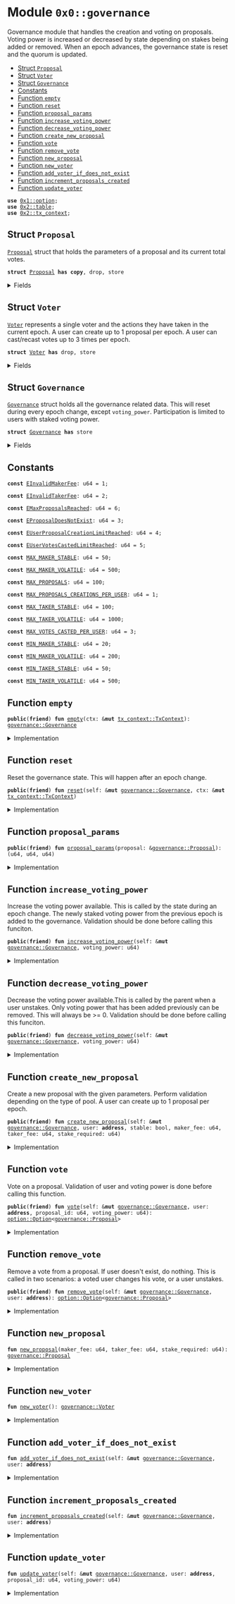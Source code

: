 
<a name="0x0_governance"></a>

# Module `0x0::governance`

Governance module that handles the creation and voting on proposals.
Voting power is increased or decreased by state depending on stakes being added or removed.
When an epoch advances, the governance state is reset and the quorum is updated.


-  [Struct `Proposal`](#0x0_governance_Proposal)
-  [Struct `Voter`](#0x0_governance_Voter)
-  [Struct `Governance`](#0x0_governance_Governance)
-  [Constants](#@Constants_0)
-  [Function `empty`](#0x0_governance_empty)
-  [Function `reset`](#0x0_governance_reset)
-  [Function `proposal_params`](#0x0_governance_proposal_params)
-  [Function `increase_voting_power`](#0x0_governance_increase_voting_power)
-  [Function `decrease_voting_power`](#0x0_governance_decrease_voting_power)
-  [Function `create_new_proposal`](#0x0_governance_create_new_proposal)
-  [Function `vote`](#0x0_governance_vote)
-  [Function `remove_vote`](#0x0_governance_remove_vote)
-  [Function `new_proposal`](#0x0_governance_new_proposal)
-  [Function `new_voter`](#0x0_governance_new_voter)
-  [Function `add_voter_if_does_not_exist`](#0x0_governance_add_voter_if_does_not_exist)
-  [Function `increment_proposals_created`](#0x0_governance_increment_proposals_created)
-  [Function `update_voter`](#0x0_governance_update_voter)


<pre><code><b>use</b> <a href="dependencies/move-stdlib/option.md#0x1_option">0x1::option</a>;
<b>use</b> <a href="dependencies/sui-framework/table.md#0x2_table">0x2::table</a>;
<b>use</b> <a href="dependencies/sui-framework/tx_context.md#0x2_tx_context">0x2::tx_context</a>;
</code></pre>



<a name="0x0_governance_Proposal"></a>

## Struct `Proposal`

<code><a href="governance.md#0x0_governance_Proposal">Proposal</a></code> struct that holds the parameters of a proposal and its current total votes.


<pre><code><b>struct</b> <a href="governance.md#0x0_governance_Proposal">Proposal</a> <b>has</b> <b>copy</b>, drop, store
</code></pre>



<details>
<summary>Fields</summary>


<dl>
<dt>
<code>maker_fee: u64</code>
</dt>
<dd>

</dd>
<dt>
<code>taker_fee: u64</code>
</dt>
<dd>

</dd>
<dt>
<code>stake_required: u64</code>
</dt>
<dd>

</dd>
<dt>
<code>votes: u64</code>
</dt>
<dd>

</dd>
</dl>


</details>

<a name="0x0_governance_Voter"></a>

## Struct `Voter`

<code><a href="governance.md#0x0_governance_Voter">Voter</a></code> represents a single voter and the actions they have taken in the current epoch.
A user can create up to 1 proposal per epoch.
A user can cast/recast votes up to 3 times per epoch.


<pre><code><b>struct</b> <a href="governance.md#0x0_governance_Voter">Voter</a> <b>has</b> drop, store
</code></pre>



<details>
<summary>Fields</summary>


<dl>
<dt>
<code>proposal_id: <a href="dependencies/move-stdlib/option.md#0x1_option_Option">option::Option</a>&lt;u64&gt;</code>
</dt>
<dd>

</dd>
<dt>
<code>voting_power: <a href="dependencies/move-stdlib/option.md#0x1_option_Option">option::Option</a>&lt;u64&gt;</code>
</dt>
<dd>

</dd>
<dt>
<code>proposals_created: u64</code>
</dt>
<dd>

</dd>
<dt>
<code>votes_casted: u64</code>
</dt>
<dd>

</dd>
</dl>


</details>

<a name="0x0_governance_Governance"></a>

## Struct `Governance`

<code><a href="governance.md#0x0_governance_Governance">Governance</a></code> struct holds all the governance related data. This will reset during
every epoch change, except <code>voting_power</code>. Participation is
limited to users with staked voting power.


<pre><code><b>struct</b> <a href="governance.md#0x0_governance_Governance">Governance</a> <b>has</b> store
</code></pre>



<details>
<summary>Fields</summary>


<dl>
<dt>
<code>voting_power: u64</code>
</dt>
<dd>

</dd>
<dt>
<code>quorum: u64</code>
</dt>
<dd>

</dd>
<dt>
<code>winning_proposal: <a href="dependencies/move-stdlib/option.md#0x1_option_Option">option::Option</a>&lt;<a href="governance.md#0x0_governance_Proposal">governance::Proposal</a>&gt;</code>
</dt>
<dd>

</dd>
<dt>
<code>proposals: <a href="dependencies/move-stdlib/vector.md#0x1_vector">vector</a>&lt;<a href="governance.md#0x0_governance_Proposal">governance::Proposal</a>&gt;</code>
</dt>
<dd>

</dd>
<dt>
<code>voters: <a href="dependencies/move-stdlib/option.md#0x1_option_Option">option::Option</a>&lt;<a href="dependencies/sui-framework/table.md#0x2_table_Table">table::Table</a>&lt;<b>address</b>, <a href="governance.md#0x0_governance_Voter">governance::Voter</a>&gt;&gt;</code>
</dt>
<dd>

</dd>
</dl>


</details>

<a name="@Constants_0"></a>

## Constants


<a name="0x0_governance_EInvalidMakerFee"></a>



<pre><code><b>const</b> <a href="governance.md#0x0_governance_EInvalidMakerFee">EInvalidMakerFee</a>: u64 = 1;
</code></pre>



<a name="0x0_governance_EInvalidTakerFee"></a>



<pre><code><b>const</b> <a href="governance.md#0x0_governance_EInvalidTakerFee">EInvalidTakerFee</a>: u64 = 2;
</code></pre>



<a name="0x0_governance_EMaxProposalsReached"></a>



<pre><code><b>const</b> <a href="governance.md#0x0_governance_EMaxProposalsReached">EMaxProposalsReached</a>: u64 = 6;
</code></pre>



<a name="0x0_governance_EProposalDoesNotExist"></a>



<pre><code><b>const</b> <a href="governance.md#0x0_governance_EProposalDoesNotExist">EProposalDoesNotExist</a>: u64 = 3;
</code></pre>



<a name="0x0_governance_EUserProposalCreationLimitReached"></a>



<pre><code><b>const</b> <a href="governance.md#0x0_governance_EUserProposalCreationLimitReached">EUserProposalCreationLimitReached</a>: u64 = 4;
</code></pre>



<a name="0x0_governance_EUserVotesCastedLimitReached"></a>



<pre><code><b>const</b> <a href="governance.md#0x0_governance_EUserVotesCastedLimitReached">EUserVotesCastedLimitReached</a>: u64 = 5;
</code></pre>



<a name="0x0_governance_MAX_MAKER_STABLE"></a>



<pre><code><b>const</b> <a href="governance.md#0x0_governance_MAX_MAKER_STABLE">MAX_MAKER_STABLE</a>: u64 = 50;
</code></pre>



<a name="0x0_governance_MAX_MAKER_VOLATILE"></a>



<pre><code><b>const</b> <a href="governance.md#0x0_governance_MAX_MAKER_VOLATILE">MAX_MAKER_VOLATILE</a>: u64 = 500;
</code></pre>



<a name="0x0_governance_MAX_PROPOSALS"></a>



<pre><code><b>const</b> <a href="governance.md#0x0_governance_MAX_PROPOSALS">MAX_PROPOSALS</a>: u64 = 100;
</code></pre>



<a name="0x0_governance_MAX_PROPOSALS_CREATIONS_PER_USER"></a>



<pre><code><b>const</b> <a href="governance.md#0x0_governance_MAX_PROPOSALS_CREATIONS_PER_USER">MAX_PROPOSALS_CREATIONS_PER_USER</a>: u64 = 1;
</code></pre>



<a name="0x0_governance_MAX_TAKER_STABLE"></a>



<pre><code><b>const</b> <a href="governance.md#0x0_governance_MAX_TAKER_STABLE">MAX_TAKER_STABLE</a>: u64 = 100;
</code></pre>



<a name="0x0_governance_MAX_TAKER_VOLATILE"></a>



<pre><code><b>const</b> <a href="governance.md#0x0_governance_MAX_TAKER_VOLATILE">MAX_TAKER_VOLATILE</a>: u64 = 1000;
</code></pre>



<a name="0x0_governance_MAX_VOTES_CASTED_PER_USER"></a>



<pre><code><b>const</b> <a href="governance.md#0x0_governance_MAX_VOTES_CASTED_PER_USER">MAX_VOTES_CASTED_PER_USER</a>: u64 = 3;
</code></pre>



<a name="0x0_governance_MIN_MAKER_STABLE"></a>



<pre><code><b>const</b> <a href="governance.md#0x0_governance_MIN_MAKER_STABLE">MIN_MAKER_STABLE</a>: u64 = 20;
</code></pre>



<a name="0x0_governance_MIN_MAKER_VOLATILE"></a>



<pre><code><b>const</b> <a href="governance.md#0x0_governance_MIN_MAKER_VOLATILE">MIN_MAKER_VOLATILE</a>: u64 = 200;
</code></pre>



<a name="0x0_governance_MIN_TAKER_STABLE"></a>



<pre><code><b>const</b> <a href="governance.md#0x0_governance_MIN_TAKER_STABLE">MIN_TAKER_STABLE</a>: u64 = 50;
</code></pre>



<a name="0x0_governance_MIN_TAKER_VOLATILE"></a>



<pre><code><b>const</b> <a href="governance.md#0x0_governance_MIN_TAKER_VOLATILE">MIN_TAKER_VOLATILE</a>: u64 = 500;
</code></pre>



<a name="0x0_governance_empty"></a>

## Function `empty`



<pre><code><b>public</b>(<b>friend</b>) <b>fun</b> <a href="governance.md#0x0_governance_empty">empty</a>(ctx: &<b>mut</b> <a href="dependencies/sui-framework/tx_context.md#0x2_tx_context_TxContext">tx_context::TxContext</a>): <a href="governance.md#0x0_governance_Governance">governance::Governance</a>
</code></pre>



<details>
<summary>Implementation</summary>


<pre><code><b>public</b>(<a href="dependencies/sui-framework/package.md#0x2_package">package</a>) <b>fun</b> <a href="governance.md#0x0_governance_empty">empty</a>(ctx: &<b>mut</b> TxContext): <a href="governance.md#0x0_governance_Governance">Governance</a> {
    <a href="governance.md#0x0_governance_Governance">Governance</a> {
        voting_power: 0,
        quorum: 0,
        winning_proposal: <a href="dependencies/move-stdlib/option.md#0x1_option_none">option::none</a>(),
        proposals: <a href="dependencies/move-stdlib/vector.md#0x1_vector">vector</a>[],
        voters: <a href="dependencies/move-stdlib/option.md#0x1_option_some">option::some</a>(<a href="dependencies/sui-framework/table.md#0x2_table_new">table::new</a>(ctx)),
    }
}
</code></pre>



</details>

<a name="0x0_governance_reset"></a>

## Function `reset`

Reset the governance state. This will happen after an epoch change.


<pre><code><b>public</b>(<b>friend</b>) <b>fun</b> <a href="governance.md#0x0_governance_reset">reset</a>(self: &<b>mut</b> <a href="governance.md#0x0_governance_Governance">governance::Governance</a>, ctx: &<b>mut</b> <a href="dependencies/sui-framework/tx_context.md#0x2_tx_context_TxContext">tx_context::TxContext</a>)
</code></pre>



<details>
<summary>Implementation</summary>


<pre><code><b>public</b>(<a href="dependencies/sui-framework/package.md#0x2_package">package</a>) <b>fun</b> <a href="governance.md#0x0_governance_reset">reset</a>(self: &<b>mut</b> <a href="governance.md#0x0_governance_Governance">Governance</a>, ctx: &<b>mut</b> TxContext) {
    self.quorum = self.voting_power / 2;
    self.winning_proposal = <a href="dependencies/move-stdlib/option.md#0x1_option_none">option::none</a>();
    self.proposals = <a href="dependencies/move-stdlib/vector.md#0x1_vector">vector</a>[];
    <b>let</b> new_table: Table&lt;<b>address</b>, <a href="governance.md#0x0_governance_Voter">Voter</a>&gt; = <a href="dependencies/sui-framework/table.md#0x2_table_new">table::new</a>(ctx);
    <b>let</b> old_table = self.voters.swap(new_table);
    old_table.drop();
}
</code></pre>



</details>

<a name="0x0_governance_proposal_params"></a>

## Function `proposal_params`



<pre><code><b>public</b>(<b>friend</b>) <b>fun</b> <a href="governance.md#0x0_governance_proposal_params">proposal_params</a>(proposal: &<a href="governance.md#0x0_governance_Proposal">governance::Proposal</a>): (u64, u64, u64)
</code></pre>



<details>
<summary>Implementation</summary>


<pre><code><b>public</b>(<a href="dependencies/sui-framework/package.md#0x2_package">package</a>) <b>fun</b> <a href="governance.md#0x0_governance_proposal_params">proposal_params</a>(proposal: &<a href="governance.md#0x0_governance_Proposal">Proposal</a>): (u64, u64, u64) {
    (proposal.maker_fee, proposal.taker_fee, proposal.stake_required)
}
</code></pre>



</details>

<a name="0x0_governance_increase_voting_power"></a>

## Function `increase_voting_power`

Increase the voting power available. This is called by the state during an epoch change.
The newly staked voting power from the previous epoch is added to the governance.
Validation should be done before calling this funciton.


<pre><code><b>public</b>(<b>friend</b>) <b>fun</b> <a href="governance.md#0x0_governance_increase_voting_power">increase_voting_power</a>(self: &<b>mut</b> <a href="governance.md#0x0_governance_Governance">governance::Governance</a>, voting_power: u64)
</code></pre>



<details>
<summary>Implementation</summary>


<pre><code><b>public</b>(<a href="dependencies/sui-framework/package.md#0x2_package">package</a>) <b>fun</b> <a href="governance.md#0x0_governance_increase_voting_power">increase_voting_power</a>(self: &<b>mut</b> <a href="governance.md#0x0_governance_Governance">Governance</a>, voting_power: u64) {
    self.voting_power = self.voting_power + voting_power;
}
</code></pre>



</details>

<a name="0x0_governance_decrease_voting_power"></a>

## Function `decrease_voting_power`

Decrease the voting power available.This is called by the parent when a user unstakes.
Only voting power that has been added previously can be removed. This will always be >= 0.
Validation should be done before calling this funciton.


<pre><code><b>public</b>(<b>friend</b>) <b>fun</b> <a href="governance.md#0x0_governance_decrease_voting_power">decrease_voting_power</a>(self: &<b>mut</b> <a href="governance.md#0x0_governance_Governance">governance::Governance</a>, voting_power: u64)
</code></pre>



<details>
<summary>Implementation</summary>


<pre><code><b>public</b>(<a href="dependencies/sui-framework/package.md#0x2_package">package</a>) <b>fun</b> <a href="governance.md#0x0_governance_decrease_voting_power">decrease_voting_power</a>(self: &<b>mut</b> <a href="governance.md#0x0_governance_Governance">Governance</a>, voting_power: u64) {
    self.voting_power = self.voting_power - voting_power;
}
</code></pre>



</details>

<a name="0x0_governance_create_new_proposal"></a>

## Function `create_new_proposal`

Create a new proposal with the given parameters. Perform validation depending
on the type of pool. A user can create up to 1 proposal per epoch.


<pre><code><b>public</b>(<b>friend</b>) <b>fun</b> <a href="governance.md#0x0_governance_create_new_proposal">create_new_proposal</a>(self: &<b>mut</b> <a href="governance.md#0x0_governance_Governance">governance::Governance</a>, user: <b>address</b>, stable: bool, maker_fee: u64, taker_fee: u64, stake_required: u64)
</code></pre>



<details>
<summary>Implementation</summary>


<pre><code><b>public</b>(<a href="dependencies/sui-framework/package.md#0x2_package">package</a>) <b>fun</b> <a href="governance.md#0x0_governance_create_new_proposal">create_new_proposal</a>(
    self: &<b>mut</b> <a href="governance.md#0x0_governance_Governance">Governance</a>,
    user: <b>address</b>,
    stable: bool,
    maker_fee: u64,
    taker_fee: u64,
    stake_required: u64,
) {
    self.<a href="governance.md#0x0_governance_add_voter_if_does_not_exist">add_voter_if_does_not_exist</a>(user);
    self.<a href="governance.md#0x0_governance_increment_proposals_created">increment_proposals_created</a>(user);

    <b>if</b> (stable) {
        <b>assert</b>!(maker_fee &gt;= <a href="governance.md#0x0_governance_MIN_MAKER_STABLE">MIN_MAKER_STABLE</a> && maker_fee &lt;= <a href="governance.md#0x0_governance_MAX_MAKER_STABLE">MAX_MAKER_STABLE</a>, <a href="governance.md#0x0_governance_EInvalidMakerFee">EInvalidMakerFee</a>);
        <b>assert</b>!(taker_fee &gt;= <a href="governance.md#0x0_governance_MIN_TAKER_STABLE">MIN_TAKER_STABLE</a> && taker_fee &lt;= <a href="governance.md#0x0_governance_MAX_TAKER_STABLE">MAX_TAKER_STABLE</a>, <a href="governance.md#0x0_governance_EInvalidTakerFee">EInvalidTakerFee</a>);
    } <b>else</b> {
        <b>assert</b>!(maker_fee &gt;= <a href="governance.md#0x0_governance_MIN_MAKER_VOLATILE">MIN_MAKER_VOLATILE</a> && maker_fee &lt;= <a href="governance.md#0x0_governance_MAX_MAKER_VOLATILE">MAX_MAKER_VOLATILE</a>, <a href="governance.md#0x0_governance_EInvalidMakerFee">EInvalidMakerFee</a>);
        <b>assert</b>!(taker_fee &gt;= <a href="governance.md#0x0_governance_MIN_TAKER_VOLATILE">MIN_TAKER_VOLATILE</a> && taker_fee &lt;= <a href="governance.md#0x0_governance_MAX_TAKER_VOLATILE">MAX_TAKER_VOLATILE</a>, <a href="governance.md#0x0_governance_EInvalidTakerFee">EInvalidTakerFee</a>);
    };

    <b>let</b> proposal = <a href="governance.md#0x0_governance_new_proposal">new_proposal</a>(maker_fee, taker_fee, stake_required);
    self.proposals.push_back(proposal);
}
</code></pre>



</details>

<a name="0x0_governance_vote"></a>

## Function `vote`

Vote on a proposal. Validation of user and voting power is done before calling this function.


<pre><code><b>public</b>(<b>friend</b>) <b>fun</b> <a href="governance.md#0x0_governance_vote">vote</a>(self: &<b>mut</b> <a href="governance.md#0x0_governance_Governance">governance::Governance</a>, user: <b>address</b>, proposal_id: u64, voting_power: u64): <a href="dependencies/move-stdlib/option.md#0x1_option_Option">option::Option</a>&lt;<a href="governance.md#0x0_governance_Proposal">governance::Proposal</a>&gt;
</code></pre>



<details>
<summary>Implementation</summary>


<pre><code><b>public</b>(<a href="dependencies/sui-framework/package.md#0x2_package">package</a>) <b>fun</b> <a href="governance.md#0x0_governance_vote">vote</a>(
    self: &<b>mut</b> <a href="governance.md#0x0_governance_Governance">Governance</a>,
    user: <b>address</b>,
    proposal_id: u64,
    voting_power: u64,
): Option&lt;<a href="governance.md#0x0_governance_Proposal">Proposal</a>&gt; {
    <b>assert</b>!(proposal_id &lt; self.proposals.length(), <a href="governance.md#0x0_governance_EProposalDoesNotExist">EProposalDoesNotExist</a>);
    self.<a href="governance.md#0x0_governance_add_voter_if_does_not_exist">add_voter_if_does_not_exist</a>(user);
    self.<a href="governance.md#0x0_governance_update_voter">update_voter</a>(user, proposal_id, voting_power);

    <b>let</b> proposal = &<b>mut</b> self.proposals[proposal_id];
    proposal.votes = proposal.votes + voting_power;

    <b>if</b> (proposal.votes &gt; self.quorum) {
        self.winning_proposal.swap_or_fill(*proposal);
    };

    self.winning_proposal
}
</code></pre>



</details>

<a name="0x0_governance_remove_vote"></a>

## Function `remove_vote`

Remove a vote from a proposal. If user doesn't exist, do nothing.
This is called in two scenarios: a voted user changes his vote, or a user unstakes.


<pre><code><b>public</b>(<b>friend</b>) <b>fun</b> <a href="governance.md#0x0_governance_remove_vote">remove_vote</a>(self: &<b>mut</b> <a href="governance.md#0x0_governance_Governance">governance::Governance</a>, user: <b>address</b>): <a href="dependencies/move-stdlib/option.md#0x1_option_Option">option::Option</a>&lt;<a href="governance.md#0x0_governance_Proposal">governance::Proposal</a>&gt;
</code></pre>



<details>
<summary>Implementation</summary>


<pre><code><b>public</b>(<a href="dependencies/sui-framework/package.md#0x2_package">package</a>) <b>fun</b> <a href="governance.md#0x0_governance_remove_vote">remove_vote</a>(
    self: &<b>mut</b> <a href="governance.md#0x0_governance_Governance">Governance</a>,
    user: <b>address</b>
): Option&lt;<a href="governance.md#0x0_governance_Proposal">Proposal</a>&gt; {
    <b>if</b> (!self.voters.borrow().contains(user)) <b>return</b> self.winning_proposal;
    <b>let</b> voter = &<b>mut</b> self.voters.borrow_mut()[user];
    <b>if</b> (voter.proposal_id.is_none()) <b>return</b> self.winning_proposal;

    <b>let</b> votes = voter.voting_power.extract();

    <b>let</b> proposal = &<b>mut</b> self.proposals[voter.proposal_id.extract()];
    proposal.votes = proposal.votes - votes;

    // this was over quorum before, now it is not
    // it was the winning proposal before, now it is not
    <b>if</b> (proposal.votes + votes &gt;= self.quorum
        && proposal.votes &lt; self.quorum) {
        self.winning_proposal = <a href="dependencies/move-stdlib/option.md#0x1_option_none">option::none</a>(); // .extract() ?
    };

    self.winning_proposal
}
</code></pre>



</details>

<a name="0x0_governance_new_proposal"></a>

## Function `new_proposal`



<pre><code><b>fun</b> <a href="governance.md#0x0_governance_new_proposal">new_proposal</a>(maker_fee: u64, taker_fee: u64, stake_required: u64): <a href="governance.md#0x0_governance_Proposal">governance::Proposal</a>
</code></pre>



<details>
<summary>Implementation</summary>


<pre><code><b>fun</b> <a href="governance.md#0x0_governance_new_proposal">new_proposal</a>(maker_fee: u64, taker_fee: u64, stake_required: u64): <a href="governance.md#0x0_governance_Proposal">Proposal</a> {
    <a href="governance.md#0x0_governance_Proposal">Proposal</a> {
        maker_fee,
        taker_fee,
        stake_required,
        votes: 0,
    }
}
</code></pre>



</details>

<a name="0x0_governance_new_voter"></a>

## Function `new_voter`



<pre><code><b>fun</b> <a href="governance.md#0x0_governance_new_voter">new_voter</a>(): <a href="governance.md#0x0_governance_Voter">governance::Voter</a>
</code></pre>



<details>
<summary>Implementation</summary>


<pre><code><b>fun</b> <a href="governance.md#0x0_governance_new_voter">new_voter</a>(): <a href="governance.md#0x0_governance_Voter">Voter</a> {
    <a href="governance.md#0x0_governance_Voter">Voter</a> {
        proposal_id: <a href="dependencies/move-stdlib/option.md#0x1_option_none">option::none</a>(),
        voting_power: <a href="dependencies/move-stdlib/option.md#0x1_option_none">option::none</a>(),
        proposals_created: 0,
        votes_casted: 0,
    }
}
</code></pre>



</details>

<a name="0x0_governance_add_voter_if_does_not_exist"></a>

## Function `add_voter_if_does_not_exist`



<pre><code><b>fun</b> <a href="governance.md#0x0_governance_add_voter_if_does_not_exist">add_voter_if_does_not_exist</a>(self: &<b>mut</b> <a href="governance.md#0x0_governance_Governance">governance::Governance</a>, user: <b>address</b>)
</code></pre>



<details>
<summary>Implementation</summary>


<pre><code><b>fun</b> <a href="governance.md#0x0_governance_add_voter_if_does_not_exist">add_voter_if_does_not_exist</a>(self: &<b>mut</b> <a href="governance.md#0x0_governance_Governance">Governance</a>, user: <b>address</b>) {
    <b>if</b> (!self.voters.borrow().contains(user)) {
        self.voters.borrow_mut().add(user, <a href="governance.md#0x0_governance_new_voter">new_voter</a>());
    };
}
</code></pre>



</details>

<a name="0x0_governance_increment_proposals_created"></a>

## Function `increment_proposals_created`



<pre><code><b>fun</b> <a href="governance.md#0x0_governance_increment_proposals_created">increment_proposals_created</a>(self: &<b>mut</b> <a href="governance.md#0x0_governance_Governance">governance::Governance</a>, user: <b>address</b>)
</code></pre>



<details>
<summary>Implementation</summary>


<pre><code><b>fun</b> <a href="governance.md#0x0_governance_increment_proposals_created">increment_proposals_created</a>(self: &<b>mut</b> <a href="governance.md#0x0_governance_Governance">Governance</a>, user: <b>address</b>) {
    <b>let</b> voter = &<b>mut</b> self.voters.borrow_mut()[user];
    <b>assert</b>!(voter.proposals_created &lt; <a href="governance.md#0x0_governance_MAX_PROPOSALS_CREATIONS_PER_USER">MAX_PROPOSALS_CREATIONS_PER_USER</a>, <a href="governance.md#0x0_governance_EUserProposalCreationLimitReached">EUserProposalCreationLimitReached</a>);
    <b>assert</b>!(self.proposals.length() &lt; <a href="governance.md#0x0_governance_MAX_PROPOSALS">MAX_PROPOSALS</a>, <a href="governance.md#0x0_governance_EMaxProposalsReached">EMaxProposalsReached</a>);

    voter.proposals_created = voter.proposals_created + 1;
}
</code></pre>



</details>

<a name="0x0_governance_update_voter"></a>

## Function `update_voter`



<pre><code><b>fun</b> <a href="governance.md#0x0_governance_update_voter">update_voter</a>(self: &<b>mut</b> <a href="governance.md#0x0_governance_Governance">governance::Governance</a>, user: <b>address</b>, proposal_id: u64, voting_power: u64)
</code></pre>



<details>
<summary>Implementation</summary>


<pre><code><b>fun</b> <a href="governance.md#0x0_governance_update_voter">update_voter</a>(
    self: &<b>mut</b> <a href="governance.md#0x0_governance_Governance">Governance</a>,
    user: <b>address</b>,
    proposal_id: u64,
    voting_power: u64,
) {
    <b>let</b> voter = &<b>mut</b> self.voters.borrow_mut()[user];
    <b>assert</b>!(voter.votes_casted &lt; <a href="governance.md#0x0_governance_MAX_VOTES_CASTED_PER_USER">MAX_VOTES_CASTED_PER_USER</a>, <a href="governance.md#0x0_governance_EUserVotesCastedLimitReached">EUserVotesCastedLimitReached</a>);

    voter.votes_casted = voter.votes_casted + 1;
    voter.proposal_id.swap_or_fill(proposal_id);
    voter.voting_power.swap_or_fill(voting_power);
}
</code></pre>



</details>
